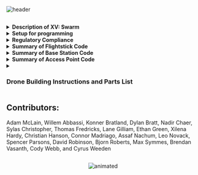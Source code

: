 ![header](https://capsule-render.vercel.app/api?type=waving&text=XV:%20Swarm%202024-5&animation=scaleIn&color=gradient&fontColor=000000&customColorList=2&fontAlignY=30&height=195&fontY=30&desc=Riverdale%20High%20School%20Student-Run%20Engineering%20Class&descAlignY=48)
<!Happy now Bob?>
##
<details>  
    <summary>
        <b>Description of XV: Swarm</b>
    </summary>
    <p>&nbsp;&nbsp;&nbsp;&nbsp;&nbsp; The objective of this class was to create and program swarm drones ourselves. For the first few weeks of class, we worked on building &nbsp;&nbsp;&nbsp;&nbsp;&nbsp;the drones using a parts kit put together through research. To legally fly the drone, we needed approval for multiple FAA and school &nbsp;&nbsp;&nbsp;&nbsp;&nbsp;district waivers, some of which had to be revised. We also created the code from scratch, including the keyboard and flight stick &nbsp;&nbsp;&nbsp;&nbsp;&nbsp;controls, the communications from the Arduino to the flight controller, the access point, and the base station.</p>
</details>

<details>
    <summary> <b>Setup for programming<br></b> </summary>
        <setup>
            &nbsp;&nbsp;&nbsp;&nbsp;&nbsp;What you need to install:
        <details>
                <summary>Python Libraries</summary>
                <p>
                            pip3 install "requests>=2.*" <br>
                            pip3 install netifaces <i>(make sure you have C++ build tools and the SDK for your version if you are on windows)</i> <br>
                            python3 -m pip install customtkinter <br>
                            python3 -m pip install --upgrade Pillow <br>
                            pip3 install pynput <br>
                </p>
            </details>
        </setup>
</details>

<details> 
    <summary>
        <b>Regulatory Compliance</b>
    </summary>
      &nbsp;&nbsp;&nbsp;&nbsp;&nbsp;What we have applied for and received:<br>
    &nbsp;&nbsp;&nbsp;&nbsp;&nbsp;- FAA Multi-Use Waiver<br>
    &nbsp;&nbsp;&nbsp;&nbsp;&nbsp;- RSD Multi-Use Waiver<br>
    &nbsp;&nbsp;&nbsp;&nbsp;&nbsp;- § 107.35 – Operation of Multiple Small UAS<br>
    &nbsp;&nbsp;&nbsp;&nbsp;&nbsp;- Registered each drone With FAA<br>
    &nbsp;&nbsp;&nbsp;&nbsp;&nbsp;- Registered RSD with ODA<br>
    &nbsp;&nbsp;&nbsp;&nbsp;&nbsp;- FRIA zone <br>

</details>

<details> 
    <summary>
        <b>Summary of Flightstick Code</b>
    </summary>
    <p>&nbsp;&nbsp;&nbsp;&nbsp;&nbsp; Code for flight stick that outputs value for  pitch, roll, yaw, and throttle for the drone. </p>

</details>

<details> 
    <summary>
        <b>Summary of Base Station Code</b>
    </summary>
    <p><span style=width: 40px; display: inline-block;></span><span>Code for the base station and keyboard controls for pitch, roll, yaw, and throttle. The base station is responsible for transmitting and receiving signals to and from the drone's coverage area.</span></p>

</details>

<details> 
    <summary>
        <b>Summary of Access Point Code</b>
    </summary>
    <p>&nbsp;&nbsp;&nbsp;&nbsp;&nbsp; The access point provides WIFI, collects based station IP, and shares the base station IP with the drone. This code makes all of these possible. </p>

</details>

<details>
    <summary>
        <h3>Drone Building Instructions and Parts List</h3>
    </summary>
    <details>
        <summary>
            <b>Frame Construction</b>
        </summary>
        &nbsp;&nbsp;&nbsp;&nbsp;&nbsp;<a href="https://github.com/RHSMcLain/XV-Swarm-2024/blob/main/Instructions/FrameConstruction.md">Frame Instructions</a>
    </details>
    <details>
        <summary>
            <b>Wiring!</b>
        </summary>
        &nbsp;&nbsp;&nbsp;&nbsp;&nbsp;<a href="https://github.com/RHSMcLain/XV-Swarm-2024/blob/main/Instructions/Wiring.md">Wiring Instructions</a>
    </details>
    <details>
        <summary>
            <b>Code installation and Configuration</b>
        </summary>
            <details>
                <summary>
                       Code
                </summary>
             &nbsp;&nbsp;&nbsp;&nbsp;&nbsp;<a href="https://github.com/RHSMcLain/XV-Swarm-2024/blob/main/Instructions/CodeInstall.md">Code Installation Instructions</a>
            </details>
            <details>
                <summary>
                    Configuration
                </summary>
                &nbsp;&nbsp;&nbsp;&nbsp;&nbsp;<a href="https://github.com/RHSMcLain/XV-Swarm-2024/blob/main/Instructions/Configuration.md">Configuration Instructions</a>
            </details>
    </details>
    <details>
        <summary>
            <b>Parts Needed:</b>
        </summary>
        &nbsp;&nbsp;&nbsp;&nbsp;&nbsp;-<a href="https://www.digikey.com/en/products/detail/jst-sales-america-inc/A08SR08SR30K203A/9922207">8-Pin JST Cable </a> <br>
        &nbsp;&nbsp;&nbsp;&nbsp;&nbsp;-<a href="https://holybro.com/collections/autopilot-flight-controllers/products/kakute-f4-v2-4">Kakute F4 v2.4 Flight Controller</a> <br>
        &nbsp;&nbsp;&nbsp;&nbsp;&nbsp;-<a href="https://holybro.com/collections/motors/products/ripper-1404-3800kv-ultralight-brushless-motor?variant=41563378679997">Ripper Motor Four-pack</a> <br>
        &nbsp;&nbsp;&nbsp;&nbsp;&nbsp;-<a href="https://www.amazon.com/1500mAh-Graphene-Quadcopter-Helicopter-Airplane/dp/B09CTS2KY6/ref=sr_1_2_sspa?crid=FK27DSRZSRYX&keywords=XT60+8s+drone+battery&qid=1697687364&sprefix=xt60+8s+drone+battery%2Caps%2C135&sr=8-2-spons&sp_csd=d2lkZ2V0TmFtZT1zcF9hdGY&psc=1">Ovonic Lipo Battery</a> <br>
        &nbsp;&nbsp;&nbsp;&nbsp;&nbsp;-<a href="https://holybro.com/collections/autopilot-peripherals/products/tekko32-f4-4in1-mini-50a-esc">Tekko-32 Motor Controller</a> <br>
        &nbsp;&nbsp;&nbsp;&nbsp;&nbsp;-<a href="https://holybro.com/collections/power-modules-pdbs/products/pm02-v3-12s-power-module">Battery Cable Adapter</a> <br>
        &nbsp;&nbsp;&nbsp;&nbsp;&nbsp;-<a href="https://holybro.com/collections/standard-gps-module/products/micro-m10-m9n-gps">Micro M10 GPS</a> <br>
        &nbsp;&nbsp;&nbsp;&nbsp;&nbsp;-<a href="https://betafpv.com/products/hq-3030-2-blade-propellers-1-5-shaft-16-pcs?variant=29700573528108">16x 3-Blade Propellers</a> <br>
        &nbsp;&nbsp;&nbsp;&nbsp;&nbsp;-<a href="https://store-usa.arduino.cc/products/arduino-nano-33-iot">Arduino Nano 33 IOT</a> <br>
       &nbsp;&nbsp;&nbsp;&nbsp;&nbsp; -<a href="https://store.arduino.cc/products/nodemcu-esp8266">NodeMCU ESP8266</a> <br>
        <br><p>&nbsp;&nbsp;&nbsp;&nbsp;&nbsp; Screw and insert types below, feel free to use different than the link provides</p>
        &nbsp;&nbsp;&nbsp;&nbsp;&nbsp;-<a href="https://www.amazon.com/gp/product/B07TTQXVQH/ref=ox_sc_act_title_1?smid=A19TVI3M6WFVG7&th=1">M1.6 Brass Screw Insert</a> <br>
        &nbsp;&nbsp;&nbsp;&nbsp;&nbsp;-<a href="https://www.amazon.com/M1-6x4mm-0-35mm-Pitch-Socket-100pcs/dp/B00XP4ZWY2/ref=sr_1_13?crid=H5KH0H4M0INP&keywords=m1.6+screws&qid=1704831251&s=hi&sprefix=m1.6+screws%2Ctools%2C123&sr=1-13">M1.6 .35mm Screw</a> <br>
        &nbsp;&nbsp;&nbsp;&nbsp;&nbsp;-<a href="https://www.amazon.com/initeq-M3-0-5-Threaded-Inserts-Printing/dp/B077CJV3Z9?th=1">M3 Brass Screw Insert</a> <br>
        &nbsp;&nbsp;&nbsp;&nbsp;&nbsp;-<a href="https://www.amazon.com/Socket-Screws-Bolts-Thread-100pcs/dp/B07CNFTK99/ref=sr_1_3?crid=35UJIKL633YXJ&dib=eyJ2IjoiMSJ9.V_gDm7ESMeIo97fLWGQNmFlomiYVCGIPnWED3Y3Rms9MFpWTToYL3cxsTUpSsaV8R714BC67_QRT3Vo5RvrRcJTYQtaIVcy5crKdhkuFxj4jzhkEdaz5k46nMluhti4cHcKDeJfvPvoZlKnusmHvHRaYAluaCqt8RDdrJ6sHAZLitWjBnjSr0pAM2s8yo8Kuzl-GrbAJhoYED8w90Vbyy2n6uXMIcMTEoskzIvMzHmTOEPhf0xayDmpOBLuzhUD0515MnIU9iwsBIeh5KqbNrG-BdkdMrp81OtmZ6_xKDgk.URAu2aWqW-k1S9PAmIsFk2jZMnAW4nDT19p-t1PMlbU&dib_tag=se&keywords=m3%2B12mm%2Bscrew&qid=1717710124&s=hi&sprefix=m3%2B12mm%2Bscre%2Ctools%2C190&sr=1-3&th=1">M3 12mm Screw</a> <br>
        <br><p>&nbsp;&nbsp;&nbsp;&nbsp;&nbsp;Needed: 8pcs M3 x 12mm 0.5mm Pitch & 4pcs M1.6 x 4mm 0.35mm Pitch</p>
    </details>
</details>

## Contributors: 
Adam McLain,
Willem Abbassi, 
<a href="https://github.com/Kbratland" 
style="text-decoration: none">Konner Bratland</a>, 
Dylan Bratt, Nadir Chaer, Sylas Christopher, Thomas Fredricks, Lane Gilliam, Ethan Green, Xilena Hardy, Christian Hanson, <a href="https://github.com/Agupag" 
style="text-decoration: none">Connor Madriago</a>, Assaf Nachum, Leo Novack, Spencer Parsons, <a href="https://github.com/drobinson-2915" 
style="text-decoration: none">David Robinson</a>,
<a href="https://github.com/bjornwroberts" 
style="text-decoration: none">Bjorn Roberts</a>, 
Max Symmes, Brendan Vasanth, <a href="https://github.com/KoderMx1" 
style="text-decoration: none">Cody Webb</a>, and Cyrus Weeden
##
<p align="center">
  <img src="https://github.com/Kbratland/XVBlendFiles/blob/main/800978_final.gif" alt="animated" />
</p>
